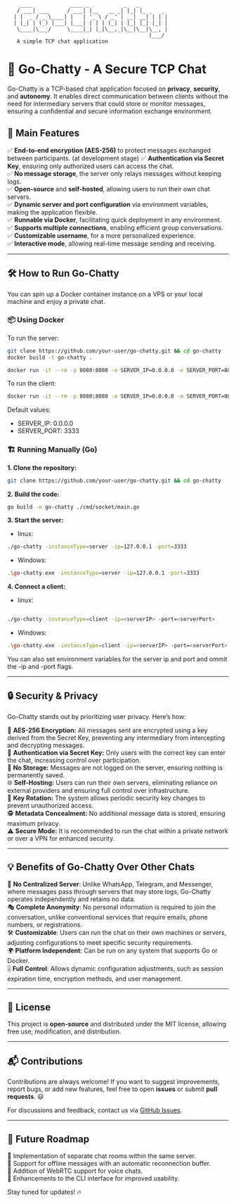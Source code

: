 ```
    ____            ____ _           _   _
   / ___| ___      / ___| |__   __ _| |_| |_ _   _
  | |  _ / _ \____| |   | '_ \ / _' | __| __| | | |
  | |_| | (_) |___| |___| | | | (_| | |_| |_| |_| |
   \____|\___/     \____|_| |_|\__,_|\__|\__|\__, |
                                             |___/
   A simple TCP chat application

```

# 📢 Go-Chatty - A Secure TCP Chat

Go-Chatty is a TCP-based chat application focused on **privacy**, **security**, and **autonomy**. It enables direct communication between clients without the need for intermediary servers that could store or monitor messages, ensuring a confidential and secure information exchange environment.

## 🚀 Main Features

✅ **End-to-end encryption (AES-256)** to protect messages exchanged between participants. (at development stage)
✅ **Authentication via Secret Key**, ensuring only authorized users can access the chat.  
✅ **No message storage**, the server only relays messages without keeping logs.  
✅ **Open-source** and **self-hosted**, allowing users to run their own chat servers.  
✅ **Dynamic server and port configuration** via environment variables, making the application flexible.  
✅ **Runnable via Docker**, facilitating quick deployment in any environment.  
✅ **Supports multiple connections**, enabling efficient group conversations.  
✅ **Customizable username**, for a more personalized experience.  
✅ **Interactive mode**, allowing real-time message sending and receiving.

---

## 🛠️ How to Run Go-Chatty

You can spin up a Docker container instance on a VPS or your local machine and enjoy a private chat.

### 📦 Using Docker

To run the server:

```bash
git clone https://github.com/your-user/go-chatty.git && cd go-chatty
docker build -t go-chatty .
```

```bash
docker run -it --rm -p 8080:8080 -e SERVER_IP=0.0.0.0 -e SERVER_PORT=8080 go-chatty /app/go-chatty -instanceType=server
```

To run the client:

```bash
docker run -it --rm -p 8080:8080 -e SERVER_IP=0.0.0.0 -e SERVER_PORT=8080 go-chatty /app/go-chatty -instanceType=client
```

Default values:

- SERVER_IP: 0.0.0.0
- SERVER_PORT: 3333

### 🏗️ Running Manually (Go)

**1. Clone the repository:**

```bash
git clone https://github.com/your-user/go-chatty.git && cd go-chatty
```

**2. Build the code:**

```bash
go build -o go-chatty ./cmd/socket/main.go
```

**3. Start the server:**

- linux:

```bash
./go-chatty -instanceType=server -ip=127.0.0.1 -port=3333
```

- Windows:

```bash
.\go-chatty.exe -instanceType=server -ip=127.0.0.1 -port=3333
```

**4. Connect a client:**

- linux:

```bash

./go-chatty -instanceType=client -ip=<serverIP> -port=<serverPort>
```

- Windows:

```bash
.\go-chatty.exe -instanceType=client -ip=<serverIP> -port=<serverPort>
```

You can also set environment variables for the server ip and port and ommit the -ip and -port flags.

---

## 🔒 Security & Privacy

Go-Chatty stands out by prioritizing user privacy. Here’s how:

🔐 **AES-256 Encryption:** All messages sent are encrypted using a key derived from the Secret Key, preventing any intermediary from intercepting and decrypting messages.  
🔑 **Authentication via Secret Key:** Only users with the correct key can enter the chat, increasing control over participation.  
🚫 **No Storage:** Messages are not logged on the server, ensuring nothing is permanently saved.  
🌐 **Self-Hosting:** Users can run their own servers, eliminating reliance on external providers and ensuring full control over infrastructure.  
🔄 **Key Rotation:** The system allows periodic security key changes to prevent unauthorized access.  
🕵 **Metadata Concealment:** No additional message data is stored, ensuring maximum privacy.  
⚠ **Secure Mode:** It is recommended to run the chat within a private network or over a VPN for enhanced security.

---

## 💡 Benefits of Go-Chatty Over Other Chats

📡 **No Centralized Server**: Unlike WhatsApp, Telegram, and Messenger, where messages pass through servers that may store logs, Go-Chatty operates independently and retains no data.  
🎭 **Complete Anonymity**: No personal information is required to join the conversation, unlike conventional services that require emails, phone numbers, or registrations.  
🛠 **Customizable**: Users can run the chat on their own machines or servers, adjusting configurations to meet specific security requirements.  
🌍 **Platform Independent**: Can be run on any system that supports Go or Docker.  
🎚 **Full Control**: Allows dynamic configuration adjustments, such as session expiration time, encryption methods, and user management.

---

## 📜 License

This project is **open-source** and distributed under the MIT license, allowing free use, modification, and distribution.

---

## 📬 Contributions

Contributions are always welcome! If you want to suggest improvements, report bugs, or add new features, feel free to open **issues** or submit **pull requests**. 😃

For discussions and feedback, contact us via [GitHub Issues](https://github.com/mraramlho/Go-Chatty/issues).

---

## 🚀 Future Roadmap

🔹 Implementation of separate chat rooms within the same server.  
🔹 Support for offline messages with an automatic reconnection buffer.  
🔹 Addition of WebRTC support for voice chats.  
🔹 Enhancements to the CLI interface for improved usability.

Stay tuned for updates! 🔥
